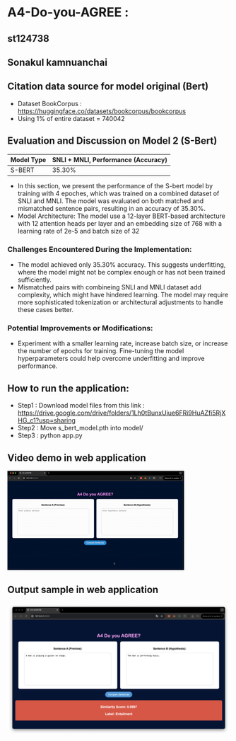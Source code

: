 # A4-Do-you-AGREE : 
## st124738
## Sonakul kamnuanchai

## Citation data source for model original (Bert)
- Dataset BookCorpus : https://huggingface.co/datasets/bookcorpus/bookcorpus 
- Using 1% of entire dataset = 740042

##  Evaluation and Discussion on Model 2 (S-Bert)
| Model Type          | SNLI + MNLI, Performance (Accuracy)|
|---------------------|-----------|
| S-BERT            | 35.30%   |

- In this section, we present the performance of the S-bert model by training with 4 epoches, which was trained on a combined dataset of SNLI and MNLI. The model was evaluated on both matched and mismatched sentence pairs, resulting in an accuracy of 35.30%.
- Model Architecture: The model use a 12-layer BERT-based architecture with 12 attention heads per layer and an embedding size of 768 with a learning rate of 2e-5 and batch size of 32

### Challenges Encountered During the Implementation:
- The model achieved only 35.30% accuracy. This suggests underfitting, where the model might not be complex enough or has not been trained sufficiently.
- Mismatched pairs with combineing SNLI and MNLI dataset add complexity, which might have hindered learning. The model may require more sophisticated tokenization or architectural adjustments to handle these cases better.

### Potential Improvements or Modifications:
-  Experiment with a smaller learning rate, increase batch size, or increase the number of epochs for training. Fine-tuning the model hyperparameters could help overcome underfitting and improve performance.

## How to run the application:
- Step1 : Download model files from this link : https://drive.google.com/drive/folders/1Lh0tBunxUiue6FRi9HuAZfi5RjXHG_c1?usp=sharing
- Step2 : Move s_bert_model.pth into model/
- Step3 : python app.py

## Video demo in web application
![Demo](assets/app-demo.gif)

## Output sample in web application
![App Screenshot](assets/screen-shot.png)




